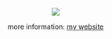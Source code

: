<p align="center">
  <a href="https://github.com/imtribute12/github-readme-stats">
    <img align="center" src="https://github-readme-stats.vercel.app/api?username=imtribute12&theme=gotham"  />
  </a>
 </p>
<p align="center">
  <a>
    more information: <a href = "https://sedanstaskan.glitch.me"> my website </a>
  </a>
</p>
  
